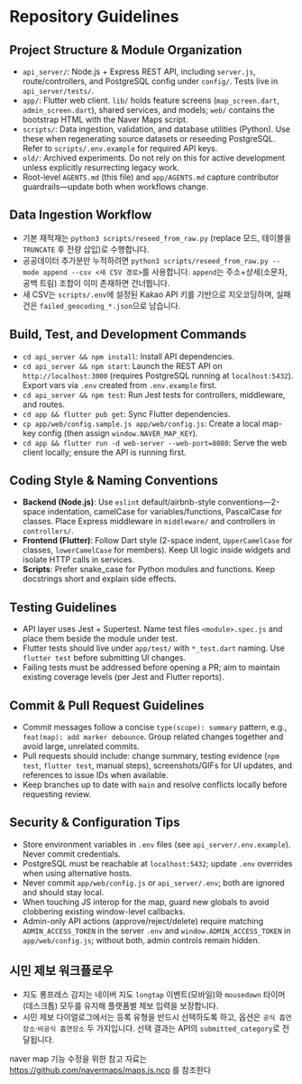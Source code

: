 # Repository Guidelines

## Project Structure & Module Organization
- `api_server/`: Node.js + Express REST API, including `server.js`, route/controllers, and PostgreSQL config under `config/`. Tests live in `api_server/tests/`.
- `app/`: Flutter web client. `lib/` holds feature screens (`map_screen.dart`, `admin_screen.dart`), shared services, and models; `web/` contains the bootstrap HTML with the Naver Maps script.
- `scripts/`: Data ingestion, validation, and database utilities (Python). Use these when regenerating source datasets or reseeding PostgreSQL. Refer to `scripts/.env.example` for required API keys.
- `old/`: Archived experiments. Do not rely on this for active development unless explicitly resurrecting legacy work.
- Root-level `AGENTS.md` (this file) and `app/AGENTS.md` capture contributor guardrails—update both when workflows change.

## Data Ingestion Workflow
- 기본 재적재는 `python3 scripts/reseed_from_raw.py` (replace 모드, 테이블을 `TRUNCATE` 후 전량 삽입)로 수행합니다.
- 공공데이터 추가분만 누적하려면 `python3 scripts/reseed_from_raw.py --mode append --csv <새 CSV 경로>`를 사용합니다. `append`는 주소+상세(소문자, 공백 트림) 조합이 이미 존재하면 건너뜁니다.
- 새 CSV는 `scripts/.env`에 설정된 Kakao API 키를 기반으로 지오코딩하며, 실패 건은 `failed_geocoding_*.json`으로 남습니다.

## Build, Test, and Development Commands
- `cd api_server && npm install`: Install API dependencies.
- `cd api_server && npm start`: Launch the REST API on `http://localhost:3000` (requires PostgreSQL running at `localhost:5432`). Export vars via `.env` created from `.env.example` first.
- `cd api_server && npm test`: Run Jest tests for controllers, middleware, and routes.
- `cd app && flutter pub get`: Sync Flutter dependencies.
- `cp app/web/config.sample.js app/web/config.js`: Create a local map-key config (then assign `window.NAVER_MAP_KEY`).
- `cd app && flutter run -d web-server --web-port=8080`: Serve the web client locally; ensure the API is running first.

## Coding Style & Naming Conventions
- **Backend (Node.js)**: Use `eslint` default/airbnb-style conventions—2-space indentation, camelCase for variables/functions, PascalCase for classes. Place Express middleware in `middleware/` and controllers in `controllers/`.
- **Frontend (Flutter)**: Follow Dart style (2-space indent, `UpperCamelCase` for classes, `lowerCamelCase` for members). Keep UI logic inside widgets and isolate HTTP calls in services.
- **Scripts**: Prefer snake_case for Python modules and functions. Keep docstrings short and explain side effects.

## Testing Guidelines
- API layer uses Jest + Supertest. Name test files `<module>.spec.js` and place them beside the module under test.
- Flutter tests should live under `app/test/` with `*_test.dart` naming. Use `flutter test` before submitting UI changes.
- Failing tests must be addressed before opening a PR; aim to maintain existing coverage levels (per Jest and Flutter reports).

## Commit & Pull Request Guidelines
- Commit messages follow a concise `type(scope): summary` pattern, e.g., `feat(map): add marker debounce`. Group related changes together and avoid large, unrelated commits.
- Pull requests should include: change summary, testing evidence (`npm test`, `flutter test`, manual steps), screenshots/GIFs for UI updates, and references to issue IDs when available.
- Keep branches up to date with `main` and resolve conflicts locally before requesting review.

## Security & Configuration Tips
- Store environment variables in `.env` files (see `api_server/.env.example`). Never commit credentials.
- PostgreSQL must be reachable at `localhost:5432`; update `.env` overrides when using alternative hosts.
- Never commit `app/web/config.js` or `api_server/.env`; both are ignored and should stay local.
- When touching JS interop for the map, guard new globals to avoid clobbering existing window-level callbacks.
- Admin-only API actions (approve/reject/delete) require matching `ADMIN_ACCESS_TOKEN` in the server `.env` and `window.ADMIN_ACCESS_TOKEN` in `app/web/config.js`; without both, admin controls remain hidden.

## 시민 제보 워크플로우
- 지도 롱프레스 감지는 네이버 지도 `longtap` 이벤트(모바일)와 `mousedown` 타이머(데스크톱) 모두를 유지해 플랫폼별 제보 입력을 보장합니다.
- 시민 제보 다이얼로그에서는 등록 유형을 반드시 선택하도록 하고, 옵션은 `공식 흡연장소`·`비공식 흡연장소` 두 가지입니다. 선택 결과는 API의 `submitted_category`로 전달됩니다.

naver map 기능 수정을 위한 참고 자료는 https://github.com/navermaps/maps.js.ncp 를 참조한다
